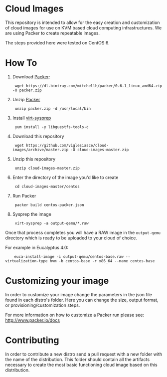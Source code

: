 # Cloud Images
This repository is intended to allow for the easy creation and customization of cloud images for use on KVM based cloud computing infrastructures. We are using Packer to create repeatable images.

The steps provided here were tested on CentOS 6.

# How To 

1. Download [Packer](http://www.packer.io/): 

        wget https://dl.bintray.com/mitchellh/packer/0.6.1_linux_amd64.zip -O packer.zip

2. Unzip [Packer](http://www.packer.io/)

        unzip packer.zip -d /usr/local/bin

3. Install [virt-sysprep](http://libguestfs.org/virt-sysprep.1.html)

        yum install -y libguestfs-tools-c
        
4. Download this repository

        wget https://github.com/viglesiasce/cloud-images/archive/master.zip -O cloud-images-master.zip
        
5. Unzip this repository

        unzip cloud-images-master.zip
        
6. Enter the directory of the image you'd like to create

        cd cloud-images-master/centos
        
7. Run Packer

        packer build centos-packer.json
        
8. Sysprep the image

        virt-sysprep -a output-qemu/*.raw

Once that process completes you will have a RAW image in the `output-qemu` directory which is ready to be uploaded to your cloud of choice. 

For example in Eucalyptus 4.0:

        euca-install-image -i output-qemu/centos-base.raw --virtualization-type hvm -b centos-base -r x86_64 --name centos-base

# Customizing your image
In order to customize your image change the parameters in the json file found in each distro's folder. Here you can change the size, output format, or provisioning/customization steps. 

For more information on how to customize a Packer run please see: http://www.packer.io/docs

# Contributing
In order to contribute a new distro send a pull request with a new folder with the name of the distribution. This folder should contain all the artifacts necessary to create the most basic functioning cloud image based on this distribution.  

